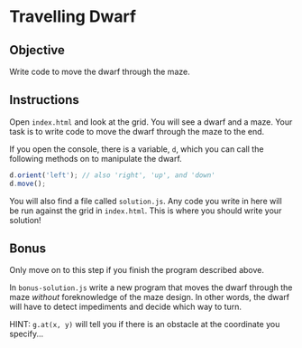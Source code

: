 # Travelling Dwarf

## Objective

Write code to move the dwarf through the maze.

## Instructions

Open `index.html` and look at the grid. You will see a dwarf and a maze. Your task is to write code to move the dwarf through the maze to the end.

If you open the console, there is a variable, `d`, which you can call the following methods on to manipulate the dwarf.

```javascript
d.orient('left'); // also 'right', 'up', and 'down'
d.move();
```

You will also find a file called `solution.js`. Any code you write in here will be run against the grid in `index.html`. This is where you should write your solution!

## Bonus

Only move on to this step if you finish the program described above.

In `bonus-solution.js` write a new program that moves the dwarf through the maze *without* foreknowledge of the maze design. In other words, the dwarf will have to detect impediments and decide which way to turn.

HINT: `g.at(x, y)` will tell you if there is an obstacle at the coordinate you specify...
